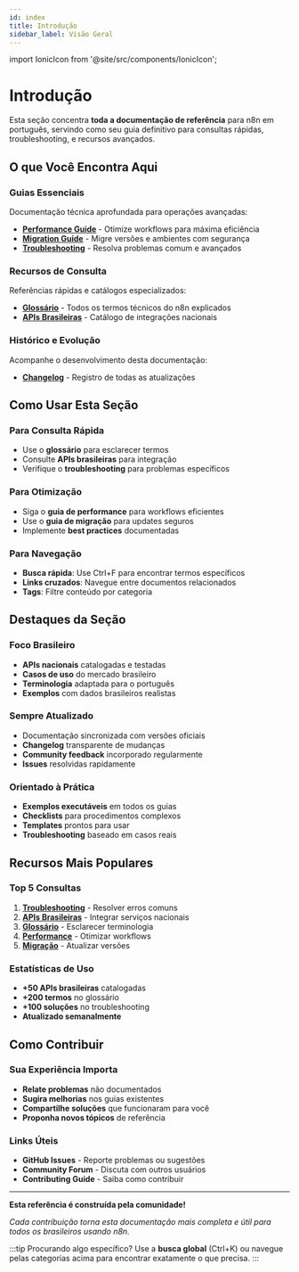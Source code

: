```yaml
---
id: index
title: Introdução
sidebar_label: Visão Geral
---
```

import IonicIcon from '@site/src/components/IonicIcon';

# <IonicIcon name="library-outline" size={32} /> Introdução

Esta seção concentra **toda a documentação de referência** para n8n em português, servindo como seu guia definitivo para consultas rápidas, troubleshooting, e recursos avançados.

## <IonicIcon name="map-outline" size={24} /> O que Você Encontra Aqui

### <IonicIcon name="document-text-outline" size={20} /> **Guias Essenciais**
Documentação técnica aprofundada para operações avançadas:

- <IonicIcon name="speedometer-outline" size={16} /> **[Performance Guide](guias/performance-guide)** - Otimize workflows para máxima eficiência
- <IonicIcon name="swap-horizontal-outline" size={16} /> **[Migration Guide](guias/migration-guide)** - Migre versões e ambientes com segurança 
- <IonicIcon name="bug-outline" size={16} /> **[Troubleshooting](guias/troubleshooting)** - Resolva problemas comum e avançados

### <IonicIcon name="search-outline" size={20} /> **Recursos de Consulta**
Referências rápidas e catálogos especializados:

- <IonicIcon name="book-outline" size={16} /> **[Glossário](recursos/glossario)** - Todos os termos técnicos do n8n explicados
- <IonicIcon name="location-outline" size={16} /> **[APIs Brasileiras](recursos/apis-brasileiras)** - Catálogo de integrações nacionais

### <IonicIcon name="time-outline" size={20} /> **Histórico e Evolução**
Acompanhe o desenvolvimento desta documentação:

- <IonicIcon name="list-outline" size={16} /> **[Changelog](historico/changelog)** - Registro de todas as atualizações

## <IonicIcon name="compass-outline" size={24} /> Como Usar Esta Seção

### <IonicIcon name="flash-outline" size={20} /> **Para Consulta Rápida**
- <IonicIcon name="book-outline" size={16} /> Use o **glossário** para esclarecer termos
- <IonicIcon name="location-outline" size={16} /> Consulte **APIs brasileiras** para integração
- <IonicIcon name="bug-outline" size={16} /> Verifique o **troubleshooting** para problemas específicos

### <IonicIcon name="trending-up-outline" size={20} /> **Para Otimização**
- <IonicIcon name="speedometer-outline" size={16} /> Siga o **guia de performance** para workflows eficientes
- <IonicIcon name="swap-horizontal-outline" size={16} /> Use o **guia de migração** para updates seguros
- <IonicIcon name="checkmark-circle-outline" size={16} /> Implemente **best practices** documentadas

### <IonicIcon name="navigate-outline" size={20} /> **Para Navegação**
- <IonicIcon name="search-outline" size={16} /> **Busca rápida**: Use Ctrl+F para encontrar termos específicos
- <IonicIcon name="link-outline" size={16} /> **Links cruzados**: Navegue entre documentos relacionados
- <IonicIcon name="pricetag-outline" size={16} /> **Tags**: Filtre conteúdo por categoria

## <IonicIcon name="bookmark-outline" size={24} /> Destaques da Seção

### <IonicIcon name="location-outline" size={20} /> **Foco Brasileiro**
- <IonicIcon name="globe-outline" size={16} /> **APIs nacionais** catalogadas e testadas
- <IonicIcon name="business-outline" size={16} /> **Casos de uso** do mercado brasileiro
- <IonicIcon name="language-outline" size={16} /> **Terminologia** adaptada para o português
- <IonicIcon name="document-text-outline" size={16} /> **Exemplos** com dados brasileiros realistas

### <IonicIcon name="refresh-outline" size={20} /> **Sempre Atualizado**
- <IonicIcon name="sync-outline" size={16} /> Documentação sincronizada com versões oficiais
- <IonicIcon name="list-outline" size={16} /> **Changelog** transparente de mudanças
- <IonicIcon name="people-outline" size={16} /> **Community feedback** incorporado regularmente
- <IonicIcon name="checkmark-circle-outline" size={16} /> **Issues** resolvidas rapidamente

### <IonicIcon name="construct-outline" size={20} /> **Orientado à Prática**
- <IonicIcon name="code-outline" size={16} /> **Exemplos executáveis** em todos os guias
- <IonicIcon name="list-circle-outline" size={16} /> **Checklists** para procedimentos complexos
- <IonicIcon name="copy-outline" size={16} /> **Templates** prontos para usar
- <IonicIcon name="bug-outline" size={16} /> **Troubleshooting** baseado em casos reais

## <IonicIcon name="trophy-outline" size={24} /> Recursos Mais Populares

### <IonicIcon name="podium-outline" size={20} /> **Top 5 Consultas**
1. <IonicIcon name="bug-outline" size={16} /> **[Troubleshooting](guias/troubleshooting)** - Resolver erros comuns
2. <IonicIcon name="location-outline" size={16} /> **[APIs Brasileiras](recursos/apis-brasileiras)** - Integrar serviços nacionais
3. <IonicIcon name="book-outline" size={16} /> **[Glossário](recursos/glossario)** - Esclarecer terminologia
4. <IonicIcon name="speedometer-outline" size={16} /> **[Performance](guias/performance-guide)** - Otimizar workflows
5. <IonicIcon name="swap-horizontal-outline" size={16} /> **[Migração](guias/migration-guide)** - Atualizar versões

### <IonicIcon name="analytics-outline" size={20} /> **Estatísticas de Uso**
- <IonicIcon name="globe-outline" size={16} /> **+50 APIs brasileiras** catalogadas
- <IonicIcon name="book-outline" size={16} /> **+200 termos** no glossário
- <IonicIcon name="checkmark-circle-outline" size={16} /> **+100 soluções** no troubleshooting
- <IonicIcon name="refresh-outline" size={16} /> **Atualizado semanalmente**

## <IonicIcon name="people-outline" size={24} /> Como Contribuir

### <IonicIcon name="bulb-outline" size={20} /> **Sua Experiência Importa**
- <IonicIcon name="alert-circle-outline" size={16} /> **Relate problemas** não documentados
- <IonicIcon name="create-outline" size={16} /> **Sugira melhorias** nos guias existentes
- <IonicIcon name="share-outline" size={16} /> **Compartilhe soluções** que funcionaram para você
- <IonicIcon name="add-circle-outline" size={16} /> **Proponha novos tópicos** de referência

### <IonicIcon name="link-outline" size={20} /> **Links Úteis**
- <IonicIcon name="logo-github" size={16} /> **GitHub Issues** - Reporte problemas ou sugestões
- <IonicIcon name="chatbubbles-outline" size={16} /> **Community Forum** - Discuta com outros usuários
- <IonicIcon name="document-text-outline" size={16} /> **Contributing Guide** - Saiba como contribuir

---

**Esta referência é construída pela comunidade!**

*Cada contribuição torna esta documentação mais completa e útil para todos os brasileiros usando n8n.*

:::tip Procurando algo específico?
Use a **busca global** (Ctrl+K) ou navegue pelas categorias acima para encontrar exatamente o que precisa.
::: 